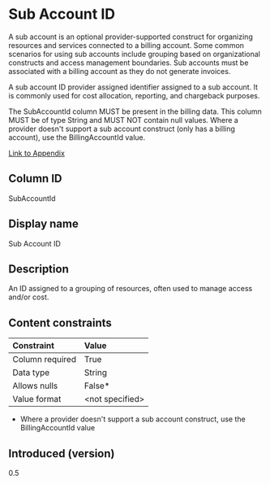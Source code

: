 # Sub Account ID

A sub account is an optional provider-supported construct for organizing resources and services connected to a billing account. Some common scenarios for using sub accounts include grouping based on organizational constructs and access management boundaries. Sub accounts must be associated with a billing account as they do not generate invoices. 

A sub account ID provider assigned identifier assigned to a sub account. It is commonly used for cost allocation, reporting, and chargeback purposes.

The SubAccountId column MUST be present in the billing data. This column MUST be of type String and MUST NOT contain null values. Where a provider doesn't support a sub account construct (only has a billing account), use the BillingAccountId value.

[Link to Appendix]()

## Column ID

SubAccountId

## Display name

Sub Account ID

## Description

An ID assigned to a grouping of resources, often used to manage access and/or cost.

## Content constraints

|    Constraint   |      Value      |
|:----------------|:----------------|
| Column required | True            |
| Data type       | String          |
| Allows nulls    | False*          |
| Value format    | \<not specified> |

* Where a provider doesn't support a sub account construct, use the BillingAccountId value

## Introduced (version)

0.5